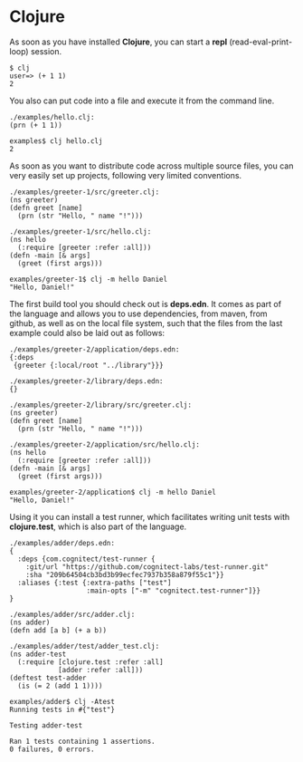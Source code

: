 # Clojure

As soon as you have installed **Clojure**, you can start a **repl** (read-eval-print-loop) 
session.

    $ clj
    user=> (+ 1 1)
    2

You also can put code into a file and execute it from the command line.

    ./examples/hello.clj:
    (prn (+ 1 1))

    examples$ clj hello.clj
    2

As soon as you want to distribute code across multiple source files, 
you can very easily set up projects, following very limited conventions. 

    ./examples/greeter-1/src/greeter.clj:
    (ns greeter)
    (defn greet [name] 
      (prn (str "Hello, " name "!")))

    ./examples/greeter-1/src/hello.clj:
    (ns hello
      (:require [greeter :refer :all]))
    (defn -main [& args]
      (greet (first args)))

    examples/greeter-1$ clj -m hello Daniel
    "Hello, Daniel!"

The first build tool you should check out is **deps.edn**. 
It comes as part of the language and allows you to use dependencies, 
from maven, from github, as well
as on the local file system, such that the files from the last 
example could also be laid out as follows:

    ./examples/greeter-2/application/deps.edn:
    {:deps
     {greeter {:local/root "../library"}}}

    ./examples/greeter-2/library/deps.edn:
    {}

    ./examples/greeter-2/library/src/greeter.clj:
    (ns greeter)
    (defn greet [name] 
      (prn (str "Hello, " name "!")))

    ./examples/greeter-2/application/src/hello.clj:
    (ns hello
      (:require [greeter :refer :all]))
    (defn -main [& args]
      (greet (first args)))

    examples/greeter-2/application$ clj -m hello Daniel
    "Hello, Daniel!"

Using it you can install a test runner, which 
facilitates writing unit tests with **clojure.test**, 
which is also part of the language.


    ./examples/adder/deps.edn:
    {
      :deps {com.cognitect/test-runner {
        :git/url "https://github.com/cognitect-labs/test-runner.git"
        :sha "209b64504cb3bd3b99ecfec7937b358a879f55c1"}}
      :aliases {:test {:extra-paths ["test"]
                       :main-opts ["-m" "cognitect.test-runner"]}}
    }

    ./examples/adder/src/adder.clj:
    (ns adder)
    (defn add [a b] (+ a b))

    ./examples/adder/test/adder_test.clj:
    (ns adder-test
      (:require [clojure.test :refer :all]
                [adder :refer :all]))
    (deftest test-adder
      (is (= 2 (add 1 1))))

    examples/adder$ clj -Atest
    Running tests in #{"test"}

    Testing adder-test
    
    Ran 1 tests containing 1 assertions.
    0 failures, 0 errors.
